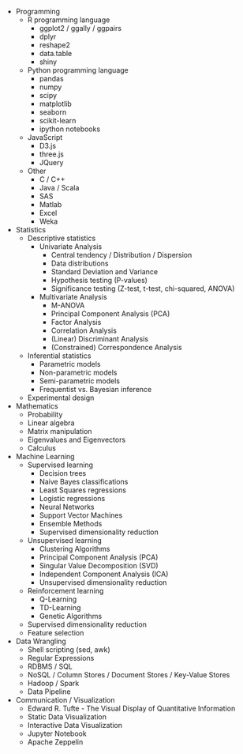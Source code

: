 * Programming
  * R programming language
    * ggplot2 / ggally / ggpairs
    * dplyr
    * reshape2
    * data.table
    * shiny
  * Python programming language
    * pandas
    * numpy
    * scipy
    * matplotlib
    * seaborn
    * scikit-learn
    * ipython notebooks
  * JavaScript
    * D3.js
    * three.js
    * JQuery
  * Other
    * C / C++
    * Java / Scala
    * SAS
    * Matlab
    * Excel
    * Weka
* Statistics
  * Descriptive statistics
    * Univariate Analysis
      * Central tendency / Distribution / Dispersion
      * Data distributions
      * Standard Deviation and Variance
      * Hypothesis testing (P-values)
      * Significance testing (Z-test, t-test, chi-squared, ANOVA)
    * Multivariate Analysis
      * M-ANOVA
      * Principal Component Analysis (PCA)
      * Factor Analysis
      * Correlation Analysis
      * (Linear) Discriminant Analysis
      * (Constrained) Correspondence Analysis
  * Inferential statistics
    * Parametric models
    * Non-parametric models
    * Semi-parametric models
    * Frequentist vs. Bayesian inference
  * Experimental design
* Mathematics
  * Probability
  * Linear algebra
  * Matrix manipulation
  * Eigenvalues and Eigenvectors
  * Calculus
* Machine Learning
  * Supervised learning
    * Decision trees
    * Naive Bayes classifications
    * Least Squares regressions
    * Logistic regressions
    * Neural Networks
    * Support Vector Machines
    * Ensemble Methods
    * Supervised dimensionality reduction
  * Unsupervised learning
    * Clustering Algorithms
    * Principal Component Analysis (PCA)
    * Singular Value Decomposition (SVD)
    * Independent Component Analysis (ICA)
    * Unsupervised dimensionality reduction
  * Reinforcement learning
    * Q-Learning
    * TD-Learning
    * Genetic Algorithms
  * Supervised dimensionality reduction
  * Feature selection
* Data Wrangling
  * Shell scripting (sed, awk)
  * Regular Expressions
  * RDBMS / SQL
  * NoSQL / Column Stores / Document Stores / Key-Value Stores
  * Hadoop / Spark
  * Data Pipeline
* Communication / Visualization
  * Edward R. Tufte - The Visual Display of Quantitative Information
  * Static Data Visualization
  * Interactive Data Visualization
  * Jupyter Notebook
  * Apache Zeppelin
